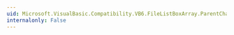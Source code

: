 ```yaml
---
uid: Microsoft.VisualBasic.Compatibility.VB6.FileListBoxArray.ParentChanged
internalonly: False
---
```

